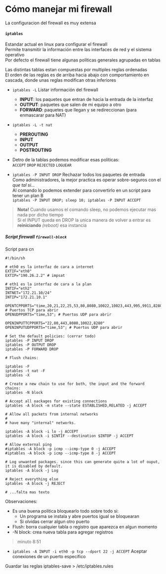 # Cómo manejar mi firewall
La configuracion del firewall es muy extensa

#### `iptables`
Estandar actual en linux para configurar el firewall  
Permite transmitir la información entre las interfaces de red y el sistema operativo  
Por defecto el firewall tiene algunas políticas generales agrupadas en tablas

Las distintas tablas estan compuestas por multiples reglas ordenadas  
El orden de las reglas es de arriba hacia abajo con comportamiento en cascada,
donde unas reglas modifican otras inferiores

- `iptables -L` Listar información del firewall
  - **INPUT**: los paquetes que entran de hacia la entrada de la interfaz
  - **OUTPUT**: paquetes que salen de mi equipo a otro
  - **FORWARD**: paquetes que llegan y se redireccionan (para enmascarar para NAT)
- `iptables -L -t nat`
  - **PREROUTING**
  - **INPUT**
  - **OUTPUT**
  - **POSTROUTING**

- Detro de la tablas podemos modificar esas politicas:  
`ACCEPT` `DROP` `REJECTED` `LOGUEAR`

- `iptables -P INPUT DROP` Rechazar todos los paquetes de entrada  
Como administradores, la mejor practica es operar sobre-seguros con el _que tal si..._  
Al comando lo podemos extender para convertirlo en un script para tener un plan B  
`iptables -P INPUT DROP; sleep 10; iptables -P INPUT ACCEPT`

> **Nota!** Cuando usamos el comando sleep, no podemos ejecutar mas nada por dicho tiempo  
Si el INPUT queda en DROP la unica manera de volver a entrar es **reiniciando** _(reboot)_ esa instancia

##### Script firewall `firewall-block`
Script para cn
```
#!/bin/sh

# eth0 es la interfaz de cara a internet
EXTIF="eth0"
EXTIP="190.26.2.2" # impsat

# eth1 es la interfaz de cara a la plan
INTIF="eth2"
INTNET="172.21.10/24"
INTIP="172.21.10.1"

OPENTCPPORTS="time,20,21,22,25,53,80,8080,10022,10023,443,995,9911,8280"; # Puertos TCP para abrir
OPENUDPPORTS="time,53"; # Puertos UDP para abrir

OPENINPUTTCPPORTS="22,80,443,8080,10022,8280"
OPENINPUTUDPPORTS="time,53"; # Puertos UDP para abrir

# Set the default policies: (cerrar todo)
iptables -P INPUT DROP
iptables -P OUTPUT DROP
iptables -P FORWARD DROP

# Flush chains:

iptables -F
iptables -t nat -F
iptables -X

# Create a new chain to use for both, the input and the forward chains:
iptables -N block

# Accept all oackages for existing connections
iptables -A block -m state --state ESTABLISHED,RELATED -j ACCEPT

# Allow all packets from internal networks
#
# have many "internal" networks.

iptables -A block -i lo -j ACCEPT
iptables -A block -i $INTIF --destination $INTOP -j ACCEPT

# Allow external ping
#iptables -A block -p icmp --icmp-type 0 -j ACCEPT
#iptables -A block -p icmp --icmp-type 8 -j ACCEPT

# Log unwanted packages. since this can generate quite a lot of ouput, it is disabled by default.
iptables -A block -j Log

# Reject everything else
iptables -A block -j REJECT

# ...falta mas texto

```
Observaciones:
 - Es una buena politica bloquearlo todo sobre todo si:
   - Un programa se instala y abre puertos igual se bloquearan
   - Si olvidas cerrar algun otro puerto
 - Flush: borra cualquier tabla o registro que aparezca en algun momento
 - -N block: crea nueva tabla para agregar registros

> minuto 8:51

- `iptables -A INPUT -i eth0 -p tcp --dport 22 -j ACCEPT`
Aceptar conexiones de un puerto especifico

Guardar las reglas
iptables-save > /etc/iptables.rules
